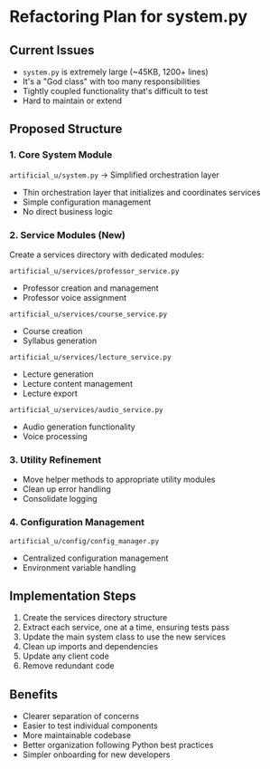 # Refactoring Plan for system.py

## Current Issues

- `system.py` is extremely large (~45KB, 1200+ lines)
- It's a "God class" with too many responsibilities
- Tightly coupled functionality that's difficult to test
- Hard to maintain or extend

## Proposed Structure

### 1. Core System Module

`artificial_u/system.py` → Simplified orchestration layer

- Thin orchestration layer that initializes and coordinates services
- Simple configuration management
- No direct business logic

### 2. Service Modules (New)

Create a services directory with dedicated modules:

`artificial_u/services/professor_service.py`

- Professor creation and management
- Professor voice assignment

`artificial_u/services/course_service.py`

- Course creation
- Syllabus generation

`artificial_u/services/lecture_service.py`

- Lecture generation
- Lecture content management
- Lecture export

`artificial_u/services/audio_service.py`

- Audio generation functionality
- Voice processing

### 3. Utility Refinement

- Move helper methods to appropriate utility modules
- Clean up error handling
- Consolidate logging

### 4. Configuration Management

`artificial_u/config/config_manager.py`

- Centralized configuration management
- Environment variable handling

## Implementation Steps

1. Create the services directory structure
2. Extract each service, one at a time, ensuring tests pass
3. Update the main system class to use the new services
4. Clean up imports and dependencies
5. Update any client code
6. Remove redundant code

## Benefits

- Clearer separation of concerns
- Easier to test individual components
- More maintainable codebase
- Better organization following Python best practices
- Simpler onboarding for new developers
